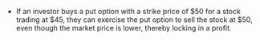 - If an investor buys a put option with a strike price of $50 for a stock trading at $45, they can exercise the put option to sell the stock at $50, even though the market price is lower, thereby locking in a profit.